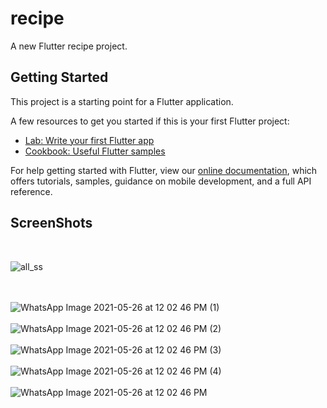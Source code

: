 # recipe

A new Flutter recipe project.

## Getting Started

This project is a starting point for a Flutter application.

A few resources to get you started if this is your first Flutter project:

- [Lab: Write your first Flutter app](https://flutter.dev/docs/get-started/codelab)
- [Cookbook: Useful Flutter samples](https://flutter.dev/docs/cookbook)

For help getting started with Flutter, view our
[online documentation](https://flutter.dev/docs), which offers tutorials,
samples, guidance on mobile development, and a full API reference.

## ScreenShots
<br>

![all_ss](https://user-images.githubusercontent.com/37534587/117654973-19340000-b1b4-11eb-97af-4245705d11bf.png)

<br><br>
![WhatsApp Image 2021-05-26 at 12 02 46 PM (1)](https://user-images.githubusercontent.com/37534587/119613963-5a1a4e80-be1b-11eb-89b2-f9f687271f49.jpeg)
<br><br>
![WhatsApp Image 2021-05-26 at 12 02 46 PM (2)](https://user-images.githubusercontent.com/37534587/119613970-5be41200-be1b-11eb-8c18-ee4ef0cb9da1.jpeg)
<br><br>
![WhatsApp Image 2021-05-26 at 12 02 46 PM (3)](https://user-images.githubusercontent.com/37534587/119613974-5c7ca880-be1b-11eb-927b-047b7759fbd8.jpeg)
<br><br>
![WhatsApp Image 2021-05-26 at 12 02 46 PM (4)](https://user-images.githubusercontent.com/37534587/119613976-5d153f00-be1b-11eb-8647-7c18da06305c.jpeg)
<br><br>
![WhatsApp Image 2021-05-26 at 12 02 46 PM](https://user-images.githubusercontent.com/37534587/119613978-5e466c00-be1b-11eb-84cd-ca14ce1b2945.jpeg)
<br>
